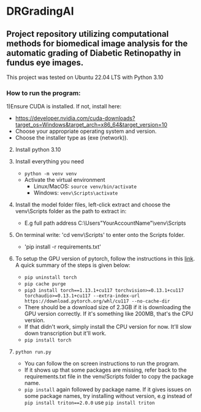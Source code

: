 # DRGradingAI
Project repository utilizing computational methods for biomedical image analysis for the automatic grading of Diabetic Retinopathy in fundus eye images.
---------------------------------------------------------------------------------------------------------------------------------
This project was tested on Ubuntu 22.04 LTS with Python 3.10

### How to run the program:
1)Ensure CUDA is installed. If not, install here:
  - https://developer.nvidia.com/cuda-downloads?target_os=Windows&target_arch=x86_64&target_version=10 
  - Choose your appropriate operating system and version.
  - Choose the installer type as (exe (network)).
 
2) Install python 3.10
3) Install everything you need
   - `python -m venv venv`
   - Activate the virtual environment
     - Linux/MacOS: `source venv/bin/activate`
     - Windows: `venv\Scripts\activate`
4) Install the model folder files, left-click extract and choose the venv\Scripts folder as the path to extract in:
   - E.g full path address C:\Users\"YourAccountName"\venv\Scripts
5) On terminal write: 'cd venv\Scripts' to enter onto the Scripts folder. 
   - 'pip install -r requirements.txt'
6) To setup the GPU version of pytorch, follow the instructions in this [link](https://github.com/openai/whisper/discussions/47).
     A quick summary of the steps is given below:
     - `pip uninstall torch`
     - `pip cache purge`
     - `pip3 install torch==1.13.1+cu117 torchvision>=0.13.1+cu117 torchaudio>=0.13.1+cu117 --extra-index-url https://download.pytorch.org/whl/cu117 --no-cache-dir`
     -  There should be a download size of 2.3GB if it is downloading the GPU version correctly. If it's something like 200MB, that's the CPU version.
     -  If that didn't work, simply install the CPU version for now. It'll slow down transcription but it'll work.
     -  `pip install torch`
           
7) `python run.py`
    - You can follow the on screen instructions to run the program.
    - If it shows up that some packages are missing, refer back to the requirements.txt file in the venv/Scripts folder to copy the package name. 
    - `pip install` again followed by package name. If it gives issues on some package names, try installing without version, 
      e.g instead of `pip install triton==2.0.0` use `pip install triton`
